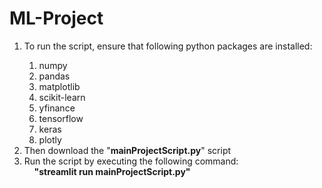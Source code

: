 # ML-Project
<ol>
<li>To run the script, ensure that following python packages are installed:</li>
<ol>
  <li>numpy
  </li>
    <li>pandas
  </li>
    <li>matplotlib
  </li>
    <li>scikit-learn
  </li>
    <li>yfinance
  </li>
    <li>tensorflow
  </li>
  <li>keras
  </li>
  <li>plotly
  </li>
</ol>
<li>Then download the "<b>mainProjectScript.py</b>" script</li>
<li>Run the script by executing the following command:</li>
&nbsp;&nbsp;&nbsp;&nbsp;<b>"streamlit run mainProjectScript.py"</b>

